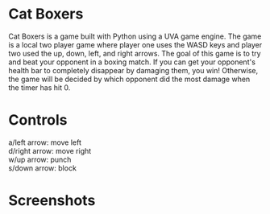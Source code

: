 # Cat Boxers

Cat Boxers is a game built with Python using a UVA game engine. The game is a local two player game where player one uses the WASD keys and player two used the up, down, left, and right arrows. The goal of this game is to try and beat your opponent in a boxing match. If you can get your opponent's health bar to completely disappear by damaging them, you win! Otherwise, the game will be decided by which opponent did the most damage when the timer has hit 0.

# Controls
a/left arrow: move left<br>
d/right arrow: move right<br>
w/up arrow: punch<br>
s/down arrow: block

# Screenshots
